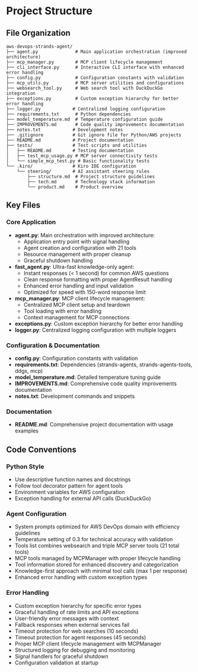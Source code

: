 # Project Structure

## File Organization

```
aws-devops-strands-agent/
├── agent.py              # Main application orchestration (improved architecture)
├── mcp_manager.py        # MCP client lifecycle management
├── cli_interface.py      # Interactive CLI interface with enhanced error handling
├── config.py             # Configuration constants with validation
├── mcp_utils.py          # MCP server utilities and configurations
├── websearch_tool.py     # Web search tool with DuckDuckGo integration
├── exceptions.py         # Custom exception hierarchy for better error handling
├── logger.py            # Centralized logging configuration
├── requirements.txt      # Python dependencies
├── model_temperature.md  # Temperature configuration guide
├── IMPROVEMENTS.md       # Code quality improvements documentation
├── notes.txt            # Development notes
├── .gitignore           # Git ignore file for Python/AWS projects
├── README.md            # Project documentation
├── tests/               # Test scripts and utilities
│   ├── README.md        # Testing documentation
│   ├── test_mcp_usage.py # MCP server connectivity tests
│   └── simple_mcp_test.py # Basic functionality tests
└── .kiro/               # Kiro IDE configuration
    └── steering/        # AI assistant steering rules
        ├── structure.md  # Project structure guidelines
        ├── tech.md       # Technology stack information
        └── product.md    # Product overview
```

## Key Files

### Core Application
- **agent.py**: Main orchestration with improved architecture:
  - Application entry point with signal handling
  - Agent creation and configuration with 21 tools
  - Resource management with proper cleanup
  - Graceful shutdown handling
- **fast_agent.py**: Ultra-fast knowledge-only agent:
  - Instant responses (< 1 second) for common AWS questions
  - Clean response formatting with proper AgentResult handling
  - Enhanced error handling and input validation
  - Optimized for speed with 150-word response limit
- **mcp_manager.py**: MCP client lifecycle management:
  - Centralized MCP client setup and teardown
  - Tool loading with error handling
  - Context management for MCP connections
- **exceptions.py**: Custom exception hierarchy for better error handling
- **logger.py**: Centralized logging configuration with multiple loggers

### Configuration & Documentation
- **config.py**: Configuration constants with validation
- **requirements.txt**: Dependencies (strands-agents, strands-agents-tools, ddgs, mcp)
- **model_temperature.md**: Detailed temperature tuning guide
- **IMPROVEMENTS.md**: Comprehensive code quality improvements documentation
- **notes.txt**: Development commands and snippets

### Documentation
- **README.md**: Comprehensive project documentation with usage examples

## Code Conventions

### Python Style
- Use descriptive function names and docstrings
- Follow tool decorator pattern for agent tools
- Environment variables for AWS configuration
- Exception handling for external API calls (DuckDuckGo)

### Agent Configuration
- System prompts optimized for AWS DevOps domain with efficiency guidelines
- Temperature setting of 0.3 for technical accuracy with validation
- Tools list combines websearch and triple MCP server tools (21 total tools)
- MCP tools managed by MCPManager with proper lifecycle handling
- Tool information stored for enhanced discovery and categorization
- Knowledge-first approach with minimal tool calls (max 1 per response)
- Enhanced error handling with custom exception types

### Error Handling
- Custom exception hierarchy for specific error types
- Graceful handling of rate limits and API exceptions
- User-friendly error messages with context
- Fallback responses when external services fail
- Timeout protection for web searches (10 seconds)
- Timeout protection for agent responses (45 seconds)
- Proper MCP client lifecycle management with MCPManager
- Structured logging for debugging and monitoring
- Signal handlers for graceful shutdown
- Configuration validation at startup